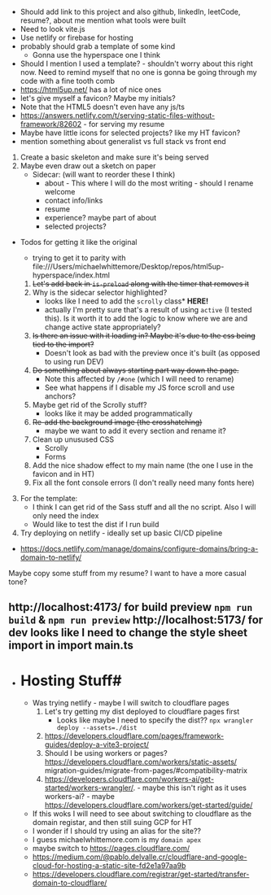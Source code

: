 * Should add link to this project and also github, linkedIn, leetCode, resume?, about me mention what tools were built
* Need to look vite.js
* Use netlify or firebase for hosting
* probably should grab a template of some kind
    * Gonna use the hyperspace one I think
* Should I mention I used a template? - shouldn't worry about this right now. Need to remind myself that no one is gonna be going through my code with a fine tooth comb
* https://html5up.net/ has a lot of nice ones
* let's give myself a favicon? Maybe my initials?
* Note that the HTML5 doesn't even have any js/ts
* https://answers.netlify.com/t/serving-static-files-without-framework/82602 - for serving my resume
* Maybe have little icons for selected projects? like my HT favicon?
* mention something about generalist vs full stack vs front end


1. Create a basic skeleton and make sure it's being served 
2. Maybe even draw out a sketch on paper
    * Sidecar: (will want to reorder these I think)
        - about - This where I will do the most writing - should I rename welcome
        - contact info/links
        - resume
        - experience? maybe part of about
        - selected projects?

* Todos for getting it like the original
    * trying to get it to parity with file:///Users/michaelwhittemore/Desktop/repos/html5up-hyperspace/index.html

    1. ~~Let's add back in `is-preload` along with the timer that removes it~~
    2. Why is the sidecar selector highlighted? 
        - looks like I need to add the `scrolly` class* **HERE!** 
        - actually I'm pretty sure that's a result of using `active` (I tested this). Is it worth it to add the logic to know where we are and change active state appropriately? 
    3. ~~Is there an issue with it loading in? Maybe it's due to the css being tied to the import?~~
        - Doesn't look as bad with the preview once it's built (as opposed to using run DEV)
    4. ~~Do something about always starting part way down the page.~~
        - Note this affected by `/#one` (which I will need to rename)
        - See what happens if I disable my JS force scroll and use anchors?
    5. Maybe get rid of the Scrolly stuff?
        * looks like it may be added programmatically 
    5. ~~Re-add the background image (the crosshatching)~~
        - maybe we want to add it every section and rename it?
    6. Clean up unusused CSS
        - Scrolly
        - Forms
    7. Add the nice shadow effect to my main name (the one I use in the favicon and in HT)
    8. Fix all the font console errors (I don't really need many fonts here)


3. For the template:
    * I think I can get rid of the Sass stuff and all the no script. Also I will only need the index
    * Would like to test the dist if I run build
4. Try deploying on netlify - ideally set up basic CI/CD pipeline

* https://docs.netlify.com/manage/domains/configure-domains/bring-a-domain-to-netlify/

Maybe copy some stuff from my resume? I want to have a more casual tone? 

http://localhost:4173/ for build preview `npm run build` & `npm run preview`
http://localhost:5173/ for dev
looks like I need to change the style sheet import in import main.ts
---------------------------------------------------------------------------------------------
* # Hosting Stuff#
    * Was trying netlify - maybe I will switch to cloudflare pages
        1. Let's try getting my dist deployed to cloudflare pages first
            - Looks like maybe I need to specify the dist?? `npx wrangler deploy --assets=./dist`
        2. https://developers.cloudflare.com/pages/framework-guides/deploy-a-vite3-project/
        3. Should I be using workers or pages? https://developers.cloudflare.com/workers/static-assets/
        migration-guides/migrate-from-pages/#compatibility-matrix
        4. https://developers.cloudflare.com/workers-ai/get-started/workers-wrangler/. - maybe this isn't right as it uses workers-ai? - maybe https://developers.cloudflare.com/workers/get-started/guide/
    * If this woks I will need to see about switching to cloudflare as the domain registar, and then still suing GCP for HT
    * I wonder if I should try using an alias for the site??
    * I guess michaelwhittemore.com is my `domain apex`
    * maybe switch to https://pages.cloudflare.com/
    * https://medium.com/@pablo.delvalle.cr/cloudflare-and-google-cloud-for-hosting-a-static-site-fd2e1a97aa9b
    * https://developers.cloudflare.com/registrar/get-started/transfer-domain-to-cloudflare/

